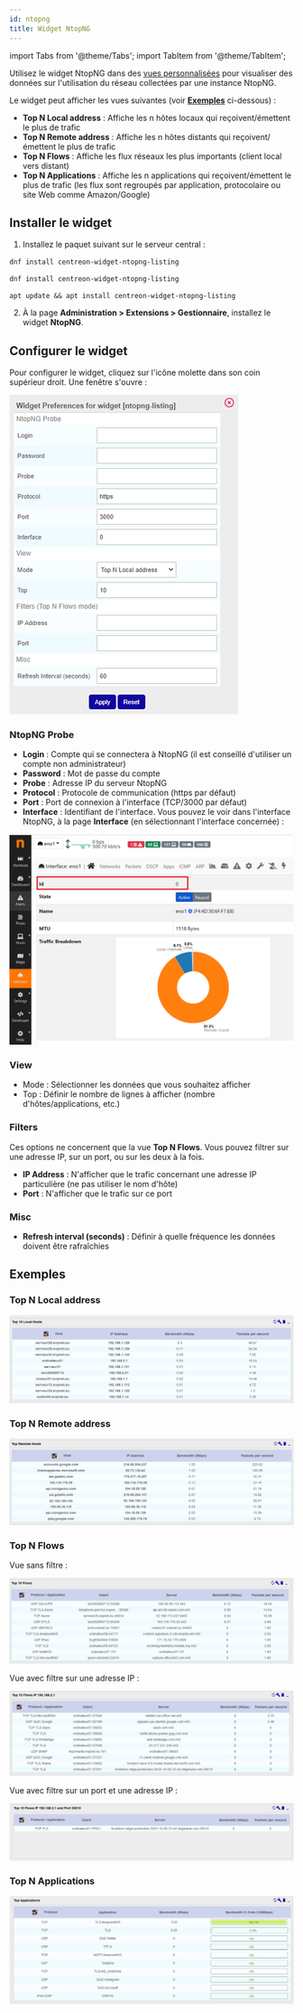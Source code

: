 ```yaml
---
id: ntopng
title: Widget NtopNG
---
```

import Tabs from '@theme/Tabs';
import TabItem from '@theme/TabItem';

Utilisez le widget NtopNG dans des [vues personnalisées](../../alerts-notifications/custom-views.md) pour visualiser des données sur l'utilisation du réseau collectées par une instance NtopNG.

Le widget peut afficher les vues suivantes (voir [**Exemples**](#exemples) ci-dessous) :

* **Top N Local address** : Affiche les n hôtes locaux qui reçoivent/émettent le plus de trafic
* **Top N Remote address** : Affiche les n hôtes distants qui reçoivent/émettent le plus de trafic
* **Top N Flows** : Affiche les flux réseaux les plus importants (client local vers distant)
* **Top N Applications** : Affiche les n applications qui reçoivent/émettent le plus de trafic (les flux sont regroupés par application, protocolaire ou site Web comme Amazon/Google)

## Installer le widget

1. Installez le paquet suivant sur le serveur central :
  
<Tabs groupId="sync">
<TabItem value="Alma / RHEL / Oracle Linux 8" label="Alma / RHEL / Oracle Linux 8">

```shell
dnf install centreon-widget-ntopng-listing
```

</TabItem>
<TabItem value="Alma / RHEL / Oracle Linux 9" label="Alma / RHEL / Oracle Linux 9">

```shell
dnf install centreon-widget-ntopng-listing
```

<TabItem value="Debian 11" label="Debian 11">

```shell
apt update && apt install centreon-widget-ntopng-listing
```

</TabItem>
</Tabs>

2. À la page **Administration > Extensions > Gestionnaire**, installez le widget **NtopNG**.

## Configurer le widget

Pour configurer le widget, cliquez sur l'icône molette dans son coin supérieur droit. Une fenêtre s'ouvre :

![Paramètres](../../assets/integrations/npm/Widget_NtopNG_Options.png)

### NtopNG Probe

* **Login** : Compte qui se connectera à NtopNG (il est conseillé d'utiliser un compte non administrateur)
* **Password** : Mot de passe du compte
* **Probe** : Adresse IP du serveur NtopNG
* **Protocol** : Protocole de communication (https par défaut)
* **Port** : Port de connexion à l'interface (TCP/3000 par défaut)
* **Interface** : Identifiant de l'interface. Vous pouvez le voir dans l'interface NtopNG, à la page **Interface** (en sélectionnant l'interface concernée) :

![Interface ID](../../assets/integrations/npm/NtopNG_Interface_ID.png)

### View

* Mode : Sélectionner les données que vous souhaitez afficher
* Top : Définir le nombre de lignes à afficher (nombre d'hôtes/applications, etc.)

### Filters

Ces options ne concernent que la vue **Top N Flows**. Vous pouvez filtrer sur une adresse IP, sur un port, ou sur les deux à la fois.

* **IP Address** : N'afficher que le trafic concernant une adresse IP particulière (ne pas utiliser le nom d'hôte)
* **Port** : N'afficher que le trafic sur ce port

### Misc

* **Refresh interval (seconds)** : Définir à quelle fréquence les données doivent être rafraîchies

## Exemples

### Top N Local address

![Top N Local address](../../assets/integrations/npm/Widget_NtopNG_Top_N_Local.png)

### Top N Remote address

![Top N Remote address](../../assets/integrations/npm/Widget_NtopNG_Top_N_Remote.png)

### Top N Flows

Vue sans filtre :

![Top N Flows](../../assets/integrations/npm/Widget_NtopNG_Top_N_Flows.png)

Vue avec filtre sur une adresse IP :

![Top N Flows Address Filter](../../assets/integrations/npm/Widget_NtopNG_Top_N_Flows_Address_Filter.png)

Vue avec filtre sur un port et une adresse IP :

![Top N Flows Address Port Filters](../../assets/integrations/npm/Widget_NtopNG_Top_N_Flows_Address_Port_Filters.png)

### Top N Applications

![Top N Applications](../../assets/integrations/npm/Widget_NtopNG_Top_N_Applications.png)